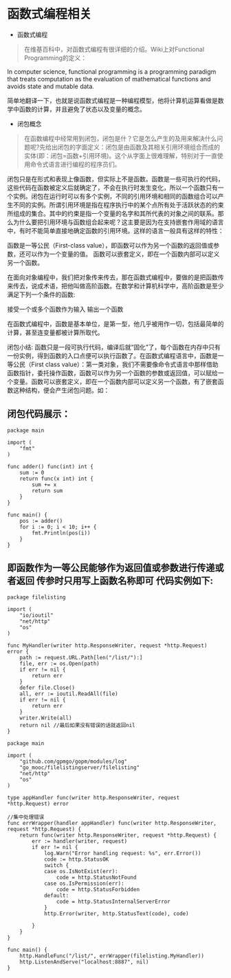 # 函数式编程相关

* 函数式编程

> 在维基百科中，对函数式编程有很详细的介绍。Wiki上对Functional Programming的定义：

In computer science, functional programming is a programming paradigm that treats computation as the evaluation of mathematical functions and avoids state and mutable data.

简单地翻译一下，也就是说函数式编程是一种编程模型，他将计算机运算看做是数学中函数的计算，并且避免了状态以及变量的概念。

* 闭包概念

> 在函数编程中经常用到闭包，闭包是什？它是怎么产生的及用来解决什么问题呢?先给出闭包的字面定义：闭包是由函数及其相关引用环境组合而成的实体(即：闭包=函数+引用环境)。这个从字面上很难理解，特别对于一直使用命令式语言进行编程的程序员们。

闭包只是在形式和表现上像函数，但实际上不是函数。函数是一些可执行的代码，这些代码在函数被定义后就确定了，不会在执行时发生变化，所以一个函数只有一个实例。闭包在运行时可以有多个实例，不同的引用环境和相同的函数组合可以产生不同的实例。所谓引用环境是指在程序执行中的某个点所有处于活跃状态的约束所组成的集合。其中的约束是指一个变量的名字和其所代表的对象之间的联系。那么为什么要把引用环境与函数组合起来呢？这主要是因为在支持嵌套作用域的语言中，有时不能简单直接地确定函数的引用环境。这样的语言一般具有这样的特性：

函数是一等公民（First-class value），即函数可以作为另一个函数的返回值或参数，还可以作为一个变量的值。
函数可以嵌套定义，即在一个函数内部可以定义另一个函数。

在面向对象编程中，我们把对象传来传去，那在函数式编程中，要做的是把函数传来传去，说成术语，把他叫做高阶函数。在数学和计算机科学中，高阶函数是至少满足下列一个条件的函数:

接受一个或多个函数作为输入
输出一个函数

在函数式编程中，函数是基本单位，是第一型，他几乎被用作一切，包括最简单的计算，甚至连变量都被计算所取代。

闭包小结:
函数只是一段可执行代码，编译后就“固化”了，每个函数在内存中只有一份实例，得到函数的入口点便可以执行函数了。在函数式编程语言中，函数是一等公民（First class value）：第一类对象，我们不需要像命令式语言中那样借助函数指针，委托操作函数，函数可以作为另一个函数的参数或返回值，可以赋给一个变量。函数可以嵌套定义，即在一个函数内部可以定义另一个函数，有了嵌套函数这种结构，便会产生闭包问题。如：

## 闭包代码展示：
```golang
package main 

import (
	"fmt"
)

func adder() func(int) int {
	sum := 0
	return func(x int) int {
		sum += x
		return sum
	}
}

func main() {
	pos := adder()
	for i := 0; i < 10; i++ {
		fmt.Println(pos(i))
	}
}
```


## 即函数作为一等公民能够作为返回值或参数进行传递或者返回 传参时只用写上函数名称即可 代码实例如下:
```golang
package filelisting

import (
	"io/ioutil"
	"net/http"
	"os"
)

func MyHandler(writer http.ResponseWriter, request *http.Request) error {
	path := request.URL.Path[len("/list/"):]
	file, err := os.Open(path)
	if err != nil {
		return err
	}
	defer file.Close()
	all, err := ioutil.ReadAll(file)
	if err != nil {
		return err
	}
	writer.Write(all)
	return nil //最后如果没有错误的话就返回nil
}
```

```golang
package main

import (
	"github.com/gpmgo/gopm/modules/log"
	"go_mooc/filelistingserver/filelisting"
	"net/http"
	"os"
)

type appHandler func(writer http.ResponseWriter, request *http.Request) error

//集中处理错误
func errWrapper(handler appHandler) func(writer http.ResponseWriter, request *http.Request) {
	return func(writer http.ResponseWriter, request *http.Request) {
		err := handler(writer, request)
		if err != nil {
			log.Warn("Error handling request: %s", err.Error())
			code := http.StatusOK
			switch {
			case os.IsNotExist(err):
				code = http.StatusNotFound
			case os.IsPermission(err):
				code = http.StatusForbidden
			default:
				code = http.StatusInternalServerError
			}
			http.Error(writer, http.StatusText(code), code)

		}
	}
}

func main() {
	http.HandleFunc("/list/", errWrapper(filelisting.MyHandler))
	http.ListenAndServe("localhost:8887", nil)
}
```

